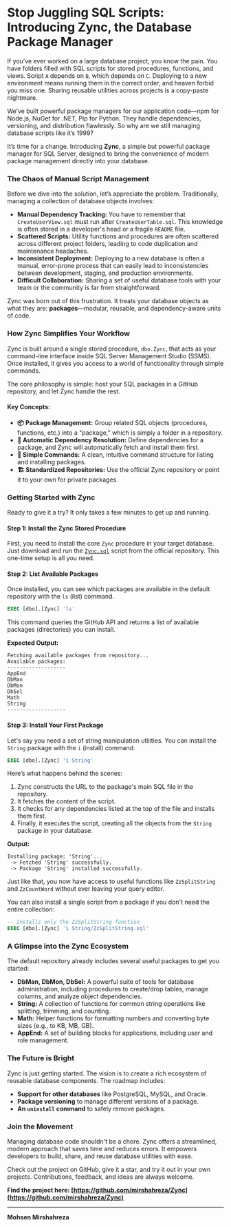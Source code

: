 # Stop Juggling SQL Scripts: Introducing Zync, the Database Package Manager

If you’ve ever worked on a large database project, you know the pain. You have folders filled with SQL scripts for stored procedures, functions, and views. Script `A` depends on `B`, which depends on `C`. Deploying to a new environment means running them in the correct order, and heaven forbid you miss one. Sharing reusable utilities across projects is a copy-paste nightmare.

We’ve built powerful package managers for our application code—npm for Node.js, NuGet for .NET, Pip for Python. They handle dependencies, versioning, and distribution flawlessly. So why are we still managing database scripts like it’s 1999?

It’s time for a change. Introducing **Zync**, a simple but powerful package manager for SQL Server, designed to bring the convenience of modern package management directly into your database.

### The Chaos of Manual Script Management

Before we dive into the solution, let’s appreciate the problem. Traditionally, managing a collection of database objects involves:

*   **Manual Dependency Tracking:** You have to remember that `CreateUserView.sql` must run after `CreateUserTable.sql`. This knowledge is often stored in a developer's head or a fragile `README` file.
*   **Scattered Scripts:** Utility functions and procedures are often scattered across different project folders, leading to code duplication and maintenance headaches.
*   **Inconsistent Deployment:** Deploying to a new database is often a manual, error-prone process that can easily lead to inconsistencies between development, staging, and production environments.
*   **Difficult Collaboration:** Sharing a set of useful database tools with your team or the community is far from straightforward.

Zync was born out of this frustration. It treats your database objects as what they are: **packages**—modular, reusable, and dependency-aware units of code.

### How Zync Simplifies Your Workflow

Zync is built around a single stored procedure, `dbo.Zync`, that acts as your command-line interface inside SQL Server Management Studio (SSMS). Once installed, it gives you access to a world of functionality through simple commands.

The core philosophy is simple: host your SQL packages in a GitHub repository, and let Zync handle the rest.

#### Key Concepts:

*   **📦 Package Management:** Group related SQL objects (procedures, functions, etc.) into a "package," which is simply a folder in a repository.
*   **🔄 Automatic Dependency Resolution:** Define dependencies for a package, and Zync will automatically fetch and install them first.
*   **🎯 Simple Commands:** A clean, intuitive command structure for listing and installing packages.
*   **🏗️ Standardized Repositories:** Use the official Zync repository or point it to your own for private packages.

### Getting Started with Zync

Ready to give it a try? It only takes a few minutes to get up and running.

#### Step 1: Install the Zync Stored Procedure

First, you need to install the core `Zync` procedure in your target database. Just download and run the [`Zync.sql`](https://github.com/mirshahreza/Zync/blob/main/MsSql/Zync.sql) script from the official repository. This one-time setup is all you need.

#### Step 2: List Available Packages

Once installed, you can see which packages are available in the default repository with the `ls` (list) command.

```sql
EXEC [dbo].[Zync] 'ls'
```

This command queries the GitHub API and returns a list of available packages (directories) you can install.

**Expected Output:**

```
Fetching available packages from repository...
Available packages:
-------------------
AppEnd
DbMan
DbMon
DbSel
Math
String
-------------------
```

#### Step 3: Install Your First Package

Let's say you need a set of string manipulation utilities. You can install the `String` package with the `i` (install) command.

```sql
EXEC [dbo].[Zync] 'i String'
```

Here’s what happens behind the scenes:
1.  Zync constructs the URL to the package's main SQL file in the repository.
2.  It fetches the content of the script.
3.  It checks for any dependencies listed at the top of the file and installs them first.
4.  Finally, it executes the script, creating all the objects from the `String` package in your database.

**Output:**

```
Installing package: 'String'...
 -> Fetched 'String' successfully.
 -> Package 'String' installed successfully.
```

Just like that, you now have access to useful functions like `ZzSplitString` and `ZzCountWord` without ever leaving your query editor.

You can also install a single script from a package if you don't need the entire collection:

```sql
-- Installs only the ZzSplitString function
EXEC [dbo].[Zync] 'i String/ZzSplitString.sql'
```

### A Glimpse into the Zync Ecosystem

The default repository already includes several useful packages to get you started:

*   **DbMan, DbMon, DbSel:** A powerful suite of tools for database administration, including procedures to create/drop tables, manage columns, and analyze object dependencies.
*   **String:** A collection of functions for common string operations like splitting, trimming, and counting.
*   **Math:** Helper functions for formatting numbers and converting byte sizes (e.g., to KB, MB, GB).
*   **AppEnd:** A set of building blocks for applications, including user and role management.

### The Future is Bright

Zync is just getting started. The vision is to create a rich ecosystem of reusable database components. The roadmap includes:

*   **Support for other databases** like PostgreSQL, MySQL, and Oracle.
*   **Package versioning** to manage different versions of a package.
*   **An `uninstall` command** to safely remove packages.

### Join the Movement

Managing database code shouldn't be a chore. Zync offers a streamlined, modern approach that saves time and reduces errors. It empowers developers to build, share, and reuse database utilities with ease.

Check out the project on GitHub, give it a star, and try it out in your own projects. Contributions, feedback, and ideas are always welcome.

**Find the project here: [https://github.com/mirshahreza/Zync](https://github.com/mirshahreza/Zync)**

---

**Mohsen Mirshahreza**
